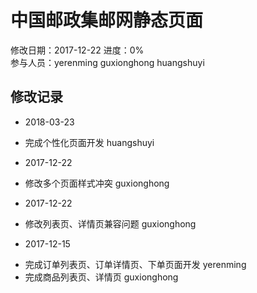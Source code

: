 # 中国邮政集邮网静态页面

修改日期：2017-12-22
进度：0%  
参与人员：yerenming guxionghong huangshuyi

## 修改记录
- 2018-03-23
* 完成个性化页面开发 huangshuyi

- 2017-12-22
* 修改多个页面样式冲突 guxionghong

- 2017-12-22
* 修改列表页、详情页兼容问题 guxionghong

- 2017-12-15
* 完成订单列表页、订单详情页、下单页面开发 yerenming
* 完成商品列表页、详情页 guxionghong
